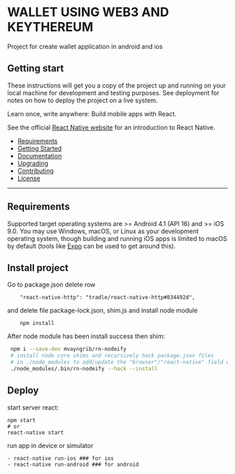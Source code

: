 # WALLET USING WEB3 AND KEYTHEREUM
 
 Project for create wallet application in android and ios
 
 ## Getting start
 
 These instructions will get you a copy of the project up and running on your local machine for development and testing purposes. See deployment for notes on how to deploy the project on a live system.

Learn once, write anywhere: Build mobile apps with React.

See the official [React Native website](https://facebook.github.io/react-native/) for an introduction to React Native.

- [Requirements](#requirements)
- [Getting Started](#getting-started)
- [Documentation](#documentation)
- [Upgrading](#upgrading)
- [Contributing](#contributing)
- [License](#license)

---

## Requirements

Supported target operating systems are >= Android 4.1 (API 16) and >= iOS 9.0. You may use Windows, macOS, or Linux as your development operating system, though building and running iOS apps is limited to macOS by default (tools like [Expo](https://expo.io) can be used to get around this).
## Install project

Go to package.json delete row
```
    "react-native-http": "tradle/react-native-http#834492d",
```
and delete file package-lock.json, shim.js and install node module
```
    npm install
```
After node module has been install success then shim:

 ```sh
  npm i --save-dev mvayngrib/rn-nodeify
  # install node core shims and recursively hack package.json files
  # in ./node_modules to add/update the "browser"/"react-native" field with relevant mappings
  ./node_modules/.bin/rn-nodeify --hack --install
  ```
  ## Deploy
  
  start server react:
  ```
  npm start
  # or
  react-native start
  ```
  run app in device or simulator
  ```
  - react-native run-ios ### for ios
  - react-native run-android ### for android
  ```
  
